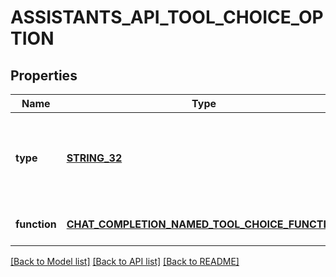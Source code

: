 # ASSISTANTS_API_TOOL_CHOICE_OPTION

## Properties
Name | Type | Description | Notes
------------ | ------------- | ------------- | -------------
**type** | [**STRING_32**](STRING_32.md) | The type of the tool. If type is &#x60;function&#x60;, the function name must be set | [default to null]
**function** | [**CHAT_COMPLETION_NAMED_TOOL_CHOICE_FUNCTION**](ChatCompletionNamedToolChoice_function.md) |  | [optional] [default to null]

[[Back to Model list]](../README.md#documentation-for-models) [[Back to API list]](../README.md#documentation-for-api-endpoints) [[Back to README]](../README.md)


